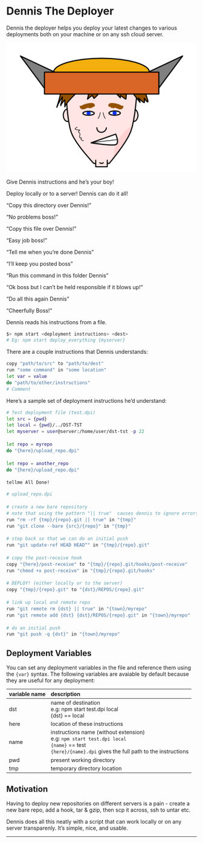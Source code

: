 # Dennis The Deployer

Dennis the deployer helps you deploy your latest changes to various deployments both on your machine or on any ssh cloud server.

![dennis](./dennis-the-deployer.png)

Give Dennis instructions and he’s your boy!

Deploy locally or to a server! Dennis can do it all!

“Copy this directory over Dennis!”

“No problems boss!”

“Copy this file over Dennis!”

“Easy job boss!”

“Tell me when you’re done Dennis”

“I’ll keep you posted boss”

“Run this command in this folder Dennis”

“Ok boss but I can’t be held responsible if it blows up!”

“Do all this again Dennis”

“Cheerfully Boss!”

Dennis reads his instructions from a file.

```sh
$> npm start <deployment instructions> <dest>
# Eg: npm start deploy_everything {myserver}
```

There are a couple instructions that Dennis understands:

```sh
copy "path/to/src" to "path/to/dest"
run "some command" in "some location"
let var = value
do "path/to/other/instructions"
# Comment
```

Here’s a sample set of deployment instructions he’d understand:

```sh
# Test deployment file (test.dpi)
let src = {pwd}
let local = {pwd}/../DST-TST
let myserver = user@server:/home/user/dst-tst -p 22

let repo = myrepo
do "{here}/upload_repo.dpi"

let repo = another_repo
do "{here}/upload_repo.dpi"

tellme All Done!

```

```sh
# upload_repo.dpi

# create a new bare repository
# note that using the pattern "|| true"  causes dennis to ignore errors in the run just like in bash
run "rm -rf {tmp}/{repo}.git || true" in "{tmp}"
run "git clone --bare {src}/{repo}" in "{tmp}"

# step back so that we can do an initial push
run "git update-ref HEAD HEAD^" in "{tmp}/{repo}.git"

# copy the post-receive hook
copy "{here}/post-receive" to "{tmp}/{repo}.git/hooks/post-receive"
run "chmod +x post-receive" in "{tmp}/{repo}.git/hooks"

# DEPLOY! (either locally or to the server)
copy "{tmp}/{repo}.git" to "{dst}/REPOS/{repo}.git"

# link up local and remote repo
run "git remote rm {dst} || true" in "{town}/myrepo"
run "git remote add {dst} {dst}/REPOS/{repo}.git" in "{town}/myrepo"

# do an initial push
run "git push -q {dst}" in "{town}/myrepo"
```

## Deployment Variables

You can set any deployment variables in the file and reference them using the `{var}` syntax. The following variables are avaiable by default because they are useful for any deployment:

| variable name | description                                                  |
| ------------- | :----------------------------------------------------------- |
| dst           | name of destination<br />e.g: npm start test.dpi local<br />{dst} == local |
| here          | location of these instructions                               |
| name          | instructions name (without extension)<br />e.g: `npm start test.dpi local`<br />`{name}` == test<br />`{here}/{name}.dpi` gives the full path to the instructions |
| pwd           | present working directory                                    |
| tmp           | temporary directory location                                 |

## Motivation

Having to deploy new repositories on different servers is a pain - create a new bare repo, add a hook, tar & gzip, then scp it across, ssh to untar etc.

Dennis does all this neatly with a script that can work locally or on any server transparenly. It’s simple, nice, and usable.

---
